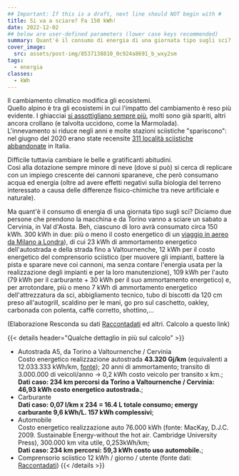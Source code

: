 ```yaml
---
## Important: If this is a draft, next line should NOT begin with #
title: Si va a sciare? Fa 150 kWh!
date: 2022-12-02
## below are user-defined parameters (lower case keys recommended)
summary: Quant'è il consumo di energia di una giornata tipo sugli sci?
cover_image:
  src: assets/post-img/8537138810_0c924a8691_b_wxy2sm
tags:
  - energia
classes:
  - kWh
---
```


Il cambiamento climatico modifica gli ecosistemi.  
Quello alpino è tra
gli ecosistemi in cui l'impatto del cambiamento è reso più evidente. I
ghiacciai [si assottigliano sempre
più](http://www.nimbus.it/ghiacciai/2022/220922_CiardoneyBilancio.htm),
molti sono già spariti, altri ancora crollano (e talvolta
uccidono, come la Marmolada).  
L'innevamento si riduce negli anni e
molte stazioni sciistiche "spariscono": nel giugno del 2020 erano state
recensite [311 località sciistiche
abbandonate](https://www.dovesciare.it/news/2020-09-24/lo-sci-che-fu-lelenco-di-tutte-le-311-stazioni-sciistiche-fantasma)
in Italia. 

Difficile tuttavia cambiare le belle e gratificanti abitudini.  
Così alla dotazione sempre minore di neve (dove si può) si cerca di
replicare con un impiego crescente dei cannoni sparaneve, che però
consumano acqua ed energia (oltre ad avere effetti negativi sulla
biologia del terreno interessato a causa delle differenze fisico-chimiche tra neve artificiale e naturale).

Ma quant'è il consumo di energia di una giornata tipo sugli sci? Diciamo
due persone che prendono la macchina e da Torino vanno a sciare un
sabato a Cervinia, in Val d'Aosta. Beh, ciascuno di loro avrà consumato
circa 150 kWh. 300 kWh in due: più o meno il costo energetico di un
[viaggio in aereo da Milano a
Londra](https://www.resconda.it/articles/energia-dei-voli-aerei/)), di
cui 23 kWh di ammortamento energetico dell'autostrada e della strada
fino a Valtournenche, 12 kWh per il costo energetico del comprensorio
sciistico (per muovere gli impianti, battere la pista e sparare neve coi
cannoni, ma senza contare l'energia usata per la realizzazione degli
impianti e per la loro manutenzione), 109 kWh per l'auto (79 kWh per il
carburante + 30 kWh per il suo ammortamento energetico) e, per arrotondare,
più o meno 7 kWh di ammortamento energetico dell'attrezzatura da sci,
abbigliamento tecnico, tubo di biscotti da 120 cm preso all'autogrill,
scaldino per le mani, go pro sul caschetto, oakley, carbonada con
polenta, caffè corretto, shottino,...

(Elaborazione Resconda su dati
[Raccontadati](http://www.raccontadati.it/2019/01/energia-sci/) ed
altri. Calcolo a questo link)

{{< details header="Qualche dettaglio in più sul calcolo" >}}

- Autostrada A5, da Torino a Valtournenche / Cervinia  
  Costo energetico realizzazione autostrada **43.320 Gj/km** (equivalenti a 12.033.333 kWh/km, [fonte](https://www.sciencedirect.com/science/article/abs/pii/S0950061814013075));
  20 anni di ammortamento; transito di 3.000.000 di veicoli/anno -> 0,2 kWh costo veicolo per transito x km.;  
  **Dati caso: 234 km percorsi da Torino a Valtournenche / Cervinia: 46,93 kWh costo energetico autostrada.**;
- Carburante  
  **Dati caso: 0,07 l/km x 234 = 16.4 L totale consumo; emergy carburante 9,6 kWh/L. 157 kWh complessivi**;
- Automobile  
  Costo energetico realizzazione auto 76.000 kWh (fonte: MacKay, D.J.C.  2009.  Sustainable Energy-without the hot air.  Cambridge University Press), 300.000 km vita utile, 0,253kWh/km;  
  **Dati caso: 234 km percorsi: 59,3 kWh costo uso automobile.**;
- Comprensorio sciistico 
  12 kWh / giorno / utente (fonte dati: [Raccontadati](http://www.raccontadati.it/2019/01/energia-sci/))
{{< /details >}}

<!--
  created 2022-12-02 12:50:27.662063 +0100 CET m=+0.106144376
-->